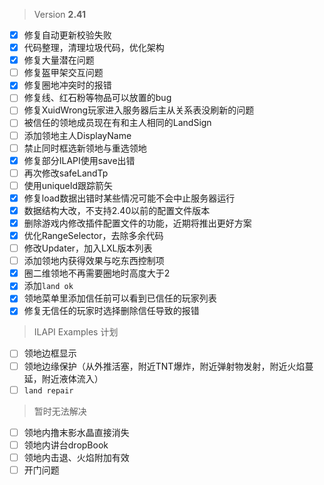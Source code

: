 > Version **2.41**
 - [x] 修复自动更新校验失败
 - [x] 代码整理，清理垃圾代码，优化架构
 - [x] 修复大量潜在问题
 - [ ] 修复盔甲架交互问题
 - [x] 修复圈地冲突时的报错
 - [ ] 修复线、红石粉等物品可以放置的bug
 - [ ] 修复XuidWrong玩家进入服务器后主从关系表没刷新的问题
 - [ ] 被信任的领地成员现在有和主人相同的LandSign
 - [ ] 添加领地主人DisplayName
 - [ ] 禁止同时框选新领地与重选领地
 - [x] 修复部分ILAPI使用save出错
 - [ ] 再次修改safeLandTp
 - [ ] 使用uniqueId跟踪箭矢
 - [x] 修复load数据出错时某些情况可能不会中止服务器运行
 - [x] 数据结构大改，不支持2.40以前的配置文件版本
 - [x] 删除游戏内修改插件配置文件的功能，近期将推出更好方案
 - [x] 优化RangeSelector，去除多余代码
 - [ ] 修改Updater，加入LXL版本列表
 - [ ] 添加领地内获得效果与吃东西控制项
 - [x] 圈二维领地不再需要圈地时高度大于2
 - [x] 添加`land ok`
 - [x] 领地菜单里添加信任前可以看到已信任的玩家列表
 - [x] 修复无信任的玩家时选择删除信任导致的报错

> ILAPI Examples 计划
 - [ ] 领地边框显示
 - [ ] 领地边缘保护（从外推活塞，附近TNT爆炸，附近弹射物发射，附近火焰蔓延，附近液体流入）
 - [ ] `land repair`

> 暂时无法解决
 - [ ] 领地内撸末影水晶直接消失
 - [ ] 领地内讲台dropBook
 - [ ] 领地内击退、火焰附加有效
 - [ ] 开门问题